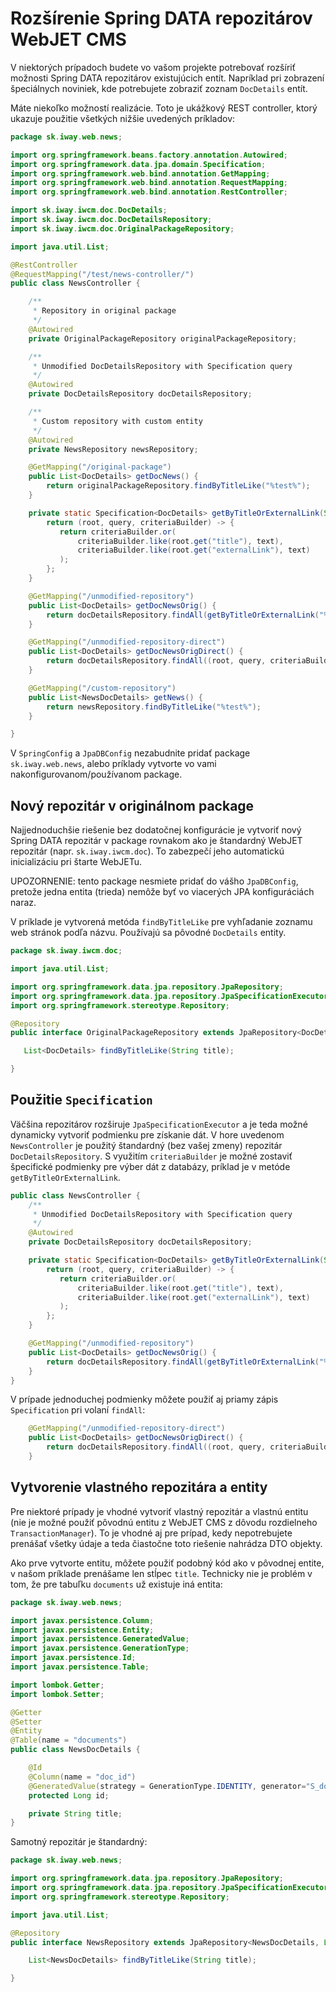 # Rozšírenie Spring DATA repozitárov WebJET CMS

V niektorých prípadoch budete vo vašom projekte potrebovať rozšíriť možnosti Spring DATA repozitárov existujúcich entít. Napríklad pri zobrazení špeciálnych noviniek, kde potrebujete zobraziť zoznam ```DocDetails``` entít.

Máte niekoľko možností realizácie. Toto je ukážkový REST controller, ktorý ukazuje použitie všetkých nižšie uvedených príkladov:

```java
package sk.iway.web.news;

import org.springframework.beans.factory.annotation.Autowired;
import org.springframework.data.jpa.domain.Specification;
import org.springframework.web.bind.annotation.GetMapping;
import org.springframework.web.bind.annotation.RequestMapping;
import org.springframework.web.bind.annotation.RestController;

import sk.iway.iwcm.doc.DocDetails;
import sk.iway.iwcm.doc.DocDetailsRepository;
import sk.iway.iwcm.doc.OriginalPackageRepository;

import java.util.List;

@RestController
@RequestMapping("/test/news-controller/")
public class NewsController {

    /**
     * Repository in original package
     */
    @Autowired
    private OriginalPackageRepository originalPackageRepository;

    /**
     * Unmodified DocDetailsRepository with Specification query
     */
    @Autowired
    private DocDetailsRepository docDetailsRepository;

    /**
     * Custom repository with custom entity
     */
    @Autowired
    private NewsRepository newsRepository;

    @GetMapping("/original-package")
    public List<DocDetails> getDocNews() {
        return originalPackageRepository.findByTitleLike("%test%");
    }

    private static Specification<DocDetails> getByTitleOrExternalLink(String text) {
        return (root, query, criteriaBuilder) -> {
           return criteriaBuilder.or(
               criteriaBuilder.like(root.get("title"), text),
               criteriaBuilder.like(root.get("externalLink"), text)
           );
        };
    }

    @GetMapping("/unmodified-repository")
    public List<DocDetails> getDocNewsOrig() {
        return docDetailsRepository.findAll(getByTitleOrExternalLink("%test%"));
    }

    @GetMapping("/unmodified-repository-direct")
    public List<DocDetails> getDocNewsOrigDirect() {
        return docDetailsRepository.findAll((root, query, criteriaBuilder) -> criteriaBuilder.like(root.get("title"), "%test%"));
    }

    @GetMapping("/custom-repository")
    public List<NewsDocDetails> getNews() {
        return newsRepository.findByTitleLike("%test%");
    }

}
```

V ```SpringConfig``` a ```JpaDBConfig``` nezabudnite pridať package ```sk.iway.web.news```, alebo príklady vytvorte vo vami nakonfigurovanom/používanom package.

## Nový repozitár v originálnom package

Najjednoduchšie riešenie bez dodatočnej konfigurácie je vytvoriť nový Spring DATA repozitár v package rovnakom ako je štandardný WebJET repozitár (napr. ```sk.iway.iwcm.doc```). To zabezpečí jeho automatickú inicializáciu pri štarte WebJETu.

UPOZORNENIE: tento package nesmiete pridať do vášho ```JpaDBConfig```, pretože jedna entita (trieda) nemôže byť vo viacerých JPA konfiguráciách naraz.

V príklade je vytvorená metóda ```findByTitleLike``` pre vyhľadanie zoznamu web stránok podľa názvu. Používajú sa pôvodné ```DocDetails``` entity.

```java
package sk.iway.iwcm.doc;

import java.util.List;

import org.springframework.data.jpa.repository.JpaRepository;
import org.springframework.data.jpa.repository.JpaSpecificationExecutor;
import org.springframework.stereotype.Repository;

@Repository
public interface OriginalPackageRepository extends JpaRepository<DocDetails, Long>, JpaSpecificationExecutor<DocDetails> {

   List<DocDetails> findByTitleLike(String title);

}
```

## Použitie ```Specification```

Väčšina repozitárov rozširuje ```JpaSpecificationExecutor``` a je teda možné dynamicky vytvoriť podmienku pre získanie dát. V hore uvedenom ```NewsController``` je použitý štandardný (bez vašej zmeny) repozitár ```DocDetailsRepository```. S využitím ```criteriaBuilder``` je možné zostaviť špecifické podmienky pre výber dát z databázy, príklad je v metóde ```getByTitleOrExternalLink```.

```java
public class NewsController {
    /**
     * Unmodified DocDetailsRepository with Specification query
     */
    @Autowired
    private DocDetailsRepository docDetailsRepository;

    private static Specification<DocDetails> getByTitleOrExternalLink(String text) {
        return (root, query, criteriaBuilder) -> {
           return criteriaBuilder.or(
               criteriaBuilder.like(root.get("title"), text),
               criteriaBuilder.like(root.get("externalLink"), text)
           );
        };
    }

    @GetMapping("/unmodified-repository")
    public List<DocDetails> getDocNewsOrig() {
        return docDetailsRepository.findAll(getByTitleOrExternalLink("%test%"));
    }
}
```

V prípade jednoduchej podmienky môžete použiť aj priamy zápis ```Specification``` pri volaní ```findAll```:

```java
    @GetMapping("/unmodified-repository-direct")
    public List<DocDetails> getDocNewsOrigDirect() {
        return docDetailsRepository.findAll((root, query, criteriaBuilder) -> criteriaBuilder.like(root.get("title"), "%test%"));
    }
```

## Vytvorenie vlastného repozitára a entity

Pre niektoré prípady je vhodné vytvoriť vlastný repozitár a vlastnú entitu (nie je možné použiť pôvodnú entitu z WebJET CMS z dôvodu rozdielneho ```TransactionManager```). To je vhodné aj pre prípad, kedy nepotrebujete prenášať všetky údaje a teda čiastočne toto riešenie nahrádza DTO objekty.

Ako prve vytvorte entitu, môžete použiť podobný kód ako v pôvodnej entite, v našom príklade prenášame len stĺpec ```title```. Technicky nie je problém v tom, že pre tabuľku ```documents``` už existuje iná entita:

```java
package sk.iway.web.news;

import javax.persistence.Column;
import javax.persistence.Entity;
import javax.persistence.GeneratedValue;
import javax.persistence.GenerationType;
import javax.persistence.Id;
import javax.persistence.Table;

import lombok.Getter;
import lombok.Setter;

@Getter
@Setter
@Entity
@Table(name = "documents")
public class NewsDocDetails {

	@Id
	@Column(name = "doc_id")
	@GeneratedValue(strategy = GenerationType.IDENTITY, generator="S_documents")
	protected Long id;

	private String title;
}
```

Samotný repozitár je štandardný:

```java
package sk.iway.web.news;

import org.springframework.data.jpa.repository.JpaRepository;
import org.springframework.data.jpa.repository.JpaSpecificationExecutor;
import org.springframework.stereotype.Repository;

import java.util.List;

@Repository
public interface NewsRepository extends JpaRepository<NewsDocDetails, Long>, JpaSpecificationExecutor<NewsDocDetails> {

    List<NewsDocDetails> findByTitleLike(String title);

}
```
